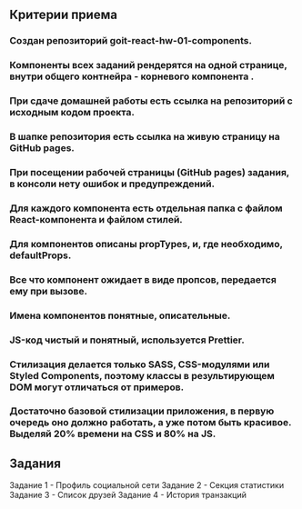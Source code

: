 ## Критерии приема
### Создан репозиторий goit-react-hw-01-components.
### Компоненты всех заданий рендерятся на одной странице, внутри общего контнейра - корневого компонента <App>.
### При сдаче домашней работы есть ссылка на репозиторий с исходным кодом проекта.
### В шапке репозитория есть ссылка на живую страницу на GitHub pages.
### При посещении рабочей страницы (GitHub pages) задания, в консоли нету ошибок и предупреждений.
### Для каждого компонента есть отдельная папка с файлом React-компонента и файлом стилей.
### Для компонентов описаны propTypes, и, где необходимо, defaultProps.
### Все что компонент ожидает в виде пропсов, передается ему при вызове.
### Имена компонентов понятные, описательные.
### JS-код чистый и понятный, используется Prettier.
### Стилизация делается только SASS, CSS-модулями или Styled Components, поэтому классы в результирующем DOM могут отличаться от примеров.
### Достаточно базовой стилизации приложения, в первую очередь оно должно работать, а уже потом быть красивое. Выделяй 20% времени на CSS и 80% на JS.
  
## Задания
Задание 1 - Профиль социальной сети
Задание 2 - Секция статистики
Задание 3 - Список друзей
Задание 4 - История транзакций
